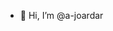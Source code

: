 - 👋 Hi, I’m @a-joardar

<!---
- 👀 I’m interested in ...
- 🌱 I’m currently learning ...
- 💞️ I’m looking to collaborate on ...
- 📫 How to reach me ...
a-joardar/a-joardar is a ✨ special ✨ repository because its `README.md` (this file) appears on your GitHub profile.
You can click the Preview link to take a look at your changes.
--->
